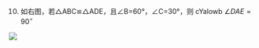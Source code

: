 10. 如右图，若△ABC≌△ADE，且∠B=60°，∠C=30°，则 cYalowb $\angle D A E = 9 0 ^ { \circ }$

![](../qs_image_DB/微信图片_2025-10-18_163036_121/59f62b99551bced135e5c04e0f88afcf1348ebe6b6686416b9f9e823276d5f19.jpg)
